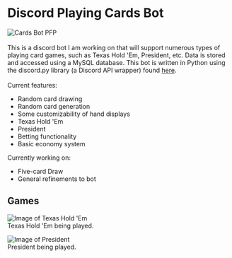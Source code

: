 # Discord Playing Cards Bot
<img src="https://cdn.discordapp.com/avatars/716357127739801711/322206f9932c58a6f7df516b31a5bd35.webp?size=128" alt="Cards Bot PFP"></img>
<br>
<br>
This is a discord bot I am working on that will support numerous types of playing card games, such as Texas Hold 'Em, President, etc. Data is stored and accessed using a MySQL database. This bot is written in Python using the discord.py library (a Discord API wrapper) found <a href="https://discordpy.readthedocs.io/en/latest/"> here</a>.
<br>
<br>
Current features:
- Random card drawing
- Random card generation
- Some customizability of hand displays
- Texas Hold 'Em
- President
- Betting functionality
- Basic economy system

Currently working on:
- Five-card Draw
- General refinements to bot

## Games
![Image of Texas Hold 'Em](https://i.imgur.com/iEKSKiu.png) 
<br>
Texas Hold 'Em being played.
<br>

![Image of President](https://i.imgur.com/uCUnCXW.png) 
<br>
President being played.
